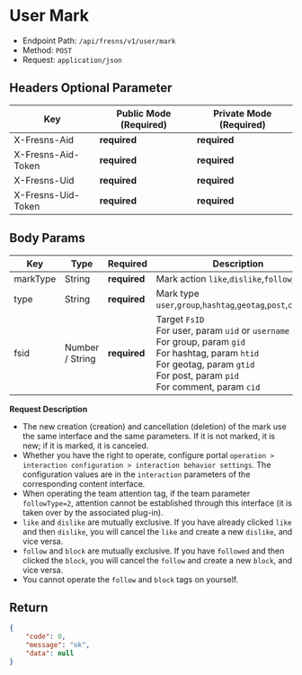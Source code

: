 # User Mark

- Endpoint Path: `/api/fresns/v1/user/mark`
- Method: `POST`
- Request: `application/json`

## Headers Optional Parameter

| Key | Public Mode (Required) | Private Mode (Required) |
| --- | --- | --- |
| X-Fresns-Aid | **required** | **required** |
| X-Fresns-Aid-Token | **required** | **required** |
| X-Fresns-Uid | **required** | **required** |
| X-Fresns-Uid-Token | **required** | **required** |

## Body Params

| Key | Type | Required | Description |
| --- | --- | --- | --- |
| markType | String | **required** | Mark action `like`,`dislike`,`follow`,`block` |
| type | String | **required** | Mark type `user`,`group`,`hashtag`,`geotag`,`post`,`comment` |
| fsid | Number / String | **required** | Target `FsID`<br>For user, param `uid` or `username`<br>For group, param `gid`<br>For hashtag, param `htid`<br>For geotag, param `gtid`<br>For post, param `pid`<br>For comment, param `cid` |

**Request Description**

- The new creation (creation) and cancellation (deletion) of the mark use the same interface and the same parameters. If it is not marked, it is new; if it is marked, it is canceled.
- Whether you have the right to operate, configure portal `operation > interaction configuration > interaction behavior settings`. The configuration values are in the `interaction` parameters of the corresponding content interface.
- When operating the team attention tag, if the team parameter `followType=2`, attention cannot be established through this interface (it is taken over by the associated plug-in).
- `like` and `dislike` are mutually exclusive. If you have already clicked `like` and then `dislike`, you will cancel the `like` and create a new `dislike`, and vice versa.
- `follow` and `block` are mutually exclusive. If you have `followed` and then clicked the `block`, you will cancel the `follow` and create a new `block`, and vice versa.
- You cannot operate the `follow` and `block` tags on yourself.

## Return

```json
{
    "code": 0,
    "message": "ok",
    "data": null
}
```
